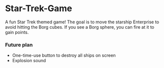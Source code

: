 # Star-Trek-Game

A fun Star Trek themed game! The goal is to move the starship Enterprise to avoid hitting the Borg cubes. If you see a Borg sphere, you can fire at it to gain points.

### Future plan
- One-time-use button to destroy all ships on screen
- Explosion sound
